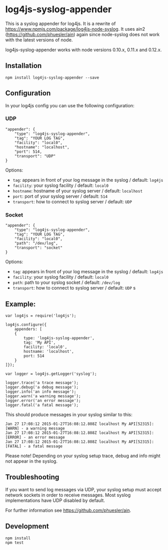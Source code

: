 # log4js-syslog-appender

This is a syslog appender for log4js. It is a rewrite of https://www.npmjs.com/package/log4js-node-syslog. It uses ain2 (https://github.com/phuesler/ain) again since node-syslog does not work with the latest versions of node. 

log4js-syslog-appender works with node versions 0.10.x, 0.11.x and 0.12.x. 

## Installation

	npm install log4js-syslog-appender --save

## Configuration

In your log4js config you can use the following configuration:

### UDP

	"appender": {
		"type": "log4js-syslog-appender",
		"tag": "YOUR LOG TAG",
		"facility": "local0",
		"hostname": "localhost",
		"port": 514,
		"transport": "UDP"
    }

Options:

* `tag`: appears in front of your log message in the syslog / default: `log4js`
* `facility`: your syslog facility / default: `local0`
* `hostname`: hostname of your syslog server / default: `localhost`
* `port`: port of your syslog server / default: `514`
* `transport`: how to connect to syslog server / default: `UDP`

### Socket

	"appender": {
		"type": "log4js-syslog-appender",
		"tag": "YOUR LOG TAG",
		"facility": "local0",
		"path": "/dev/log",
		"transport": "socket"
    }
    
Options:

* `tag`: appears in front of your log message in the syslog / default: `log4js`
* `facility`: your syslog facility / default: `local0`
* `path`: path to your syslog socket / default: `/dev/log`
* `transport`: how to connect to syslog server / default: `UDP`
s
## Example:

	var log4js = require('log4js');

	log4js.configure({
    	appenders: [ 
        { 
            type: 'log4js-syslog-appender', 
            tag: 'My API', 
            facility: 'local0', 
            hostname: 'localhost', 
            port: 514
        }
    ]});

	var logger = log4js.getLogger('syslog');

	logger.trace('a trace message');
	logger.debug('a debug message');
	logger.info('an info message');
	logger.warn('a warning message');
	logger.error('an error message');
	logger.fatal('a fatal message');


This should produce messages in your syslog similar to this:
	
	Jan 27 17:08:12 2015-01-27T16:08:12.808Z localhost My API[52315]: [WARN] - a warning message
	Jan 27 17:08:12 2015-01-27T16:08:12.808Z localhost My API[52315]: [ERROR] - an error message
	Jan 27 17:08:12 2015-01-27T16:08:12.808Z localhost My API[52315]: [FATAL] - a fatal message
	
Please note! Depending on your syslog setup trace, debug and info might not appear in the syslog.

## Troubleshooting

If you want to send log messages via UDP, your syslog setup must accept network sockets in order to receive messages. Most syslog implementations have UDP disabled by default.

For further information see https://github.com/phuesler/ain.

## Development

	npm install
	npm test
